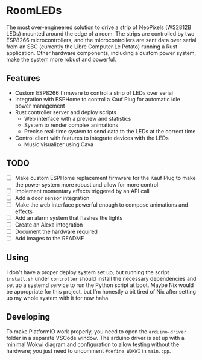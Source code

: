 # RoomLEDs

The most over-engineered solution to drive a strip of NeoPixels (WS2812B LEDs) mounted around the edge of a room. The strips are controlled by two ESP8266 microcontrollers, and the microcontrollers are sent data over serial from an SBC (currently the Libre Computer Le Potato) running a Rust application. Other hardware components, including a custom power system, make the system more robust and powerful.  

## Features
- Custom ESP8266 firmware to control a strip of LEDs over serial
- Integration with ESPHome to control a Kauf Plug for automatic idle power management
- Rust controller server and deploy scripts
  - Web interface with a preview and statistics
  - System to render complex animations
  - Precise real-time system to send data to the LEDs at the correct time
- Control client with features to integrate devices with the LEDs
  - Music visualizer using Cava

## TODO
- [ ] Make custom ESPHome replacement firmware for the Kauf Plug to make the power system more robust and allow for more control
- [ ] Implement momentary effects triggered by an API call
- [ ] Add a door sensor integration
- [ ] Make the web interface powerful enough to compose animations and effects
- [ ] Add an alarm system that flashes the lights
- [ ] Create an Alexa integration
- [ ] Document the hardware required
- [ ] Add images to the README

## Using
I don't have a proper deploy system set up, but running the script `install.sh` under `controller` should install the necessary dependencies and set up a systemd service to run the Python script at boot. Maybe Nix would be appropriate for this project, but I'm honestly a bit tired of Nix after setting up my whole system with it for now haha.

## Developing
To make PlatformIO work properly, you need to open the `arduino-driver` folder in a separate VSCode window. The arduino driver is set up with a minimal Wokwi diagram and configuration to allow testing without the hardware; you just need to uncomment `#define WOKWI` in `main.cpp`.
